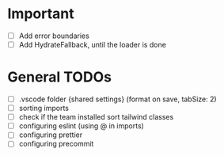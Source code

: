 # Important
- [ ] Add error boundaries
- [ ] Add HydrateFallback, until the loader is done

# General TODOs
- [ ] .vscode folder {shared settings} (format on save, tabSize: 2)
- [ ] sorting imports
- [ ] check if the team installed sort tailwind classes
- [ ] configuring eslint (using @ in imports)
- [ ] configuring prettier
- [ ] configuring precommit
